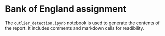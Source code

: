 # Bank of England assignment

The `outlier_detection.ipynb` notebook is used to generate the contents of the report. It includes comments and markdown cells for readibility.
